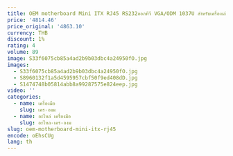 ```yaml
---
title: OEM motherboard Mini ITX RJ45 RS232ออกทีวี VGA/ODM 1037U สำหรับเครื่องเล่นวิดีโอทั้งหมดในเครื่องเดียวเครื่อง ATM กล่องทีวี
price: '4814.46'
price_original: '4863.10'
currency: THB
discount: 1%
rating: 4
volume: 89
image: S33f6075cb85a4ad2b9b03dbc4a24950fO.jpg
images:
  - S33f6075cb85a4ad2b9b03dbc4a24950fO.jpg
  - S8960132f1a5d4595957cbf50f9ed408dD.jpg
  - S1474748b05814abb8a99287575e824eep.jpg
video: ''
categories:
  - name: เครื่องมือ
    slug: เคร-องม
  - name: อะไหล่ เครื่องมือ
    slug: อะไหล-เคร-องม
slug: oem-motherboard-mini-itx-rj45
encode: oEhsCUg
lang: th
---
```

  